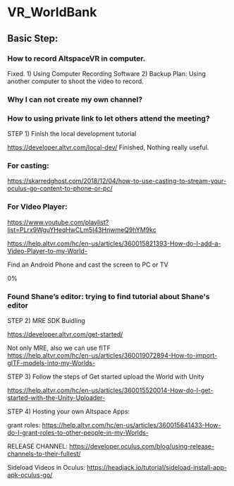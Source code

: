 # VR_WorldBank
 

## Basic Step: 

### How to record AltspaceVR in computer.  

Fixed. 1) Using Computer Recording Software 2) Backup Plan: Using another computer to shoot the video to record. 

### Why I can not create my own channel? 

 

### How to using private link to let others attend the meeting? 

STEP 1) Finish the local development tutorial 

https://developer.altvr.com/local-dev/ 
Finished, Nothing really useful.    
  
  
### For casting: 

https://skarredghost.com/2018/12/04/how-to-use-casting-to-stream-your-oculus-go-content-to-phone-or-pc/ 

### For Video Player:
 https://www.youtube.com/playlist?list=PLrx9WguYHeqHwCLm5I43HnwmeQ9hYM9kc
 
 https://help.altvr.com/hc/en-us/articles/360015821393-How-do-I-add-a-Video-Player-to-my-World-

Find an Android Phone and cast the screen to PC or TV 

0% 

 

### Found Shane’s editor:  trying to find tutorial about Shane's editor 


STEP 2) MRE SDK Buidling 

https://developer.altvr.com/get-started/    
  
  Not only MRE, also we can use fITF   
  https://help.altvr.com/hc/en-us/articles/360019072894-How-to-import-glTF-models-into-my-Worlds-

 

STEP 3) Follow the steps of Get started upload the World with Unity 

https://help.altvr.com/hc/en-us/articles/360015520014-How-do-I-get-started-with-the-Unity-Uploader- 

 

 

STEP 4) Hosting your own Altspace Apps: 


grant roles:
https://help.altvr.com/hc/en-us/articles/360015641433-How-do-I-grant-roles-to-other-people-in-my-Worlds-


RELEASE CHANNEL:
https://developer.oculus.com/blog/using-release-channels-to-their-fullest/

Sideload Videos in Oculus:
https://headjack.io/tutorial/sideload-install-app-apk-oculus-go/

